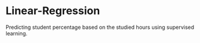 # Linear-Regression
Predicting student percentage based on the studied hours using supervised learning. 
